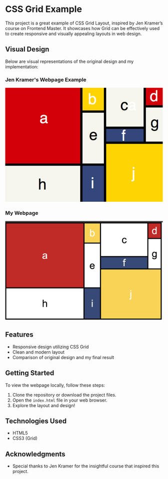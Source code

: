 # CSS Grid Example

This project is a great example of CSS Grid Layout, inspired by Jen Kramer’s course on Frontend Master. It showcases how Grid can be effectively used to create responsive and visually appealing layouts in web design.

## Visual Design

Below are visual representations of the original design and my implementation:

### Jen Kramer's Webpage Example

![Original design](Mondrian.png)

### My Webpage

![Final Result](final.png)

## Features

- Responsive design utilizing CSS Grid
- Clean and modern layout
- Comparison of original design and my final result

## Getting Started

To view the webpage locally, follow these steps:

1. Clone the repository or download the project files.
2. Open the `index.html` file in your web browser.
3. Explore the layout and design!

## Technologies Used

- HTML5
- CSS3 (Grid)

## Acknowledgments

- Special thanks to Jen Kramer for the insightful course that inspired this project.
